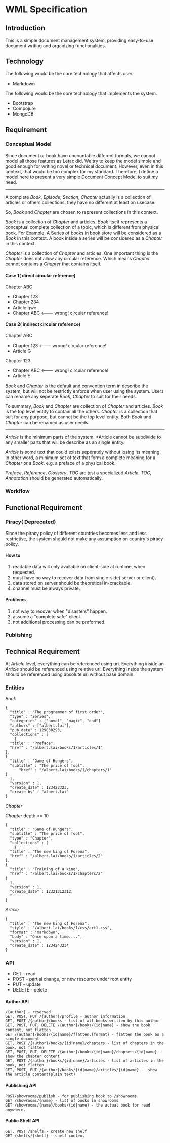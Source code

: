 WML Specification
=================

Introduction
------------

This is a simple document management system,
providing easy-to-use document writing and organizing functionalities.

Technology
----------

The following would be the core technology that affects user.

- Markdown

The following would be the core technology that implements the system.

- Bootstrap
- Compojure
- MongoDB

Requirement
-----------

### Conceptual Model

Since document or book have uncountable different formats, we cannot
model all those features as Letax did. We try to keep the model simple
and good enough for writing novel or technical document. However,
even in this context, that would be too complex for my standard.
Therefore, I define a model here to present a very simple
Document Concept Model to suit my need.

* * *

A complete *Book*, *Episode*, *Section*, *Chapter* actually
is a collection of articles or others collections.
they have no different at least on usecase.

So, *Book* and *Chapter* are chosen to represent collections in this context.

*Book* is a collection of *Chapter* and articles.
*Book* itself represents a conceptual complete collection
of a topic, which is different from physical book.
For Example, A Series of books in book store will be considered
as a *Book* in this context. A book inside a series will be
considered as a *Chapter* in this context.

*Chapter* is a collection of *Chapter* and articles. One 
Important thing is the *Chapter* does not allow any circular reference.
Which means *Chapter* cannot contains a *Chapter* that contains itself.

#### Case 1( direct circular reference)

Chapter ABC
* Chapter 123
* Chapter 234
* Article qwe
* Chapter ABC <--- wrong! circular reference!

#### Case 2( indirect circular reference)

Chapter ABC
* Chapter 123 <--- wrong! circular reference!
* Article G

Chapter 123
* Chapter ABC <--- wrong! circular reference!
* Article E

*Book* and *Chapter* is the default and convention term in
describe the system, but will not be restrictly enforce 
when user using the system. Users can rename any seperate *Book*,
*Chapter* to suit for their needs.

To summary, *Book* and *Chapter* are collection of *Chapter* and articles.
*Book* is the top level entity to contain all the others.
*Chapter* is a collection that suit for any purpose,
but cannot be the top level entity. Both *Book* and
*Chapter* can be renamed as user needs.

* * *

*Article* is the minimum parts of the system. *Article cannot be
subdivide to any smaller parts that will be describe as an
single entity.

*Article* is some text that could exists seperately without
losing its meaning. In other word, a minimum set of text that
form a complete meaning for a *Chapter* or a *Book*.
e.g. a preface of a physical book.


*Preface*, *Reference*, *Glossory*, *TOC* are just a specialized *Article*.
*TOC*, *Annotation* should be generated automatically.

### Workflow

Functional Requirement
----------------------

### Piracy( Deprecated)

Since the piracy policy of different countries becomes less and less
restrictive, the system should not make any assumption on
country's piracy policy.

#### How to

1. readable data will only available on client-side at runtime, when requested.
2. must have no way to recover data from single-side( server or client).
3. data stored on server should be theoretical in-crackable. 
4. channel must be always private.

#### Problems

1. not way to recover when "disasters" happen.
2. assume a "complete safe" client.
3. not additional processing can be preformed.

### Publishing


Technical Requirement
---------------------

At *Article* level, everything can be referenced using uri.
Everything inside an *Article* should be referenced using relative uri.
Everything inside the system should be referenced using absolute uri
without base domain.

### Entities

*Book*

    {
      "title" : "The programmer of first order",
      "type" : "Series",
      "categories" : ["novel", "magic", "dnd"]
      "authors" : ["albert.lai"],
      "pub_date" : 129830293,
      "collections" : [
        { 
	  "title" : "Preface",
	  "href" : "/albert.lai/books/1/articles/1"
	},
	{
	  "title" : "Game of Hungers",
	  "subtitle" : "The price of fool",
          "href" : "/albert.lai/books/1/chapters/1"
	}
      ],
      "version" : 1,
      "create_date" : 123422323,
      "create_by" : "albert.lai"
    }

*Chapter*

*Chapter* depth <= 10

    {
      "title" : "Game of Hungers",
      "subtitle" : "The price of fool",
      "type" : "Chapter",
      "collections" : [
        {
	  "title" : "The new king of Forena",
	  "href" : "/albert.lai/books/1/articles/2"
	},
	{
	  "title" : "Training of a king",
	  "href" : "/albert.lai/books/1/chapters/2"
	}
      ],
      "version" : 1,
      "create_date" : 12321312312,
      "
    }

*Article*

    {
      "title" : "The new king of Forena",
      "style" : "/albert.lai/books/1/css/art1.css",
      "format" : "markdown",
      "body" : "Once upon a time....",
      "version" : 1,
      "create_date" : 1234243234
    }

### API

* GET - read
* POST - partial change, or new resource under root entity
* PUT - update
* DELETE - delete

#### Author API

    /{author} - reserved
    GET, POST, PUT /{author}/profile - author information
    GET, POST /{author}/books - list of all books written by this author
    GET, POST, PUT, DELETE /{author}/books/{id|name} - show the book content, not flatten
    GET /{author}/books/{id|name}/flatten.{format} - flatten the book as a single document
    GET, POST /{author}/books/{id|name}/chapters - list of chapters in the book, not flatten
    GET, POST, PUT, DELETE /{author}/books/{id|name}/chapters/{id|name} - show the chapter content
    GET, POST /{author}/books/{id|name}/articles - list of articles in the book, not flatten
    GET, POST, PUT /{author}/books/{id|name}/articles/{id|name} -  show the article content(plain text)

#### Publishing API

    POST/showrooms/publish - for publishing book to /showrooms
    GET /showrooms/{name} - list of books in showrooms
    GET /showrooms/{name}/books/{id|name} - the actual book for read anywhere.
    
#### Public Shelf API

    GET, POST /shelfs - create new shelf
    GET /shelfs/{shelf} - shelf content

